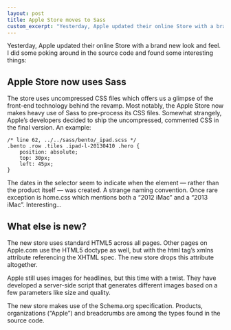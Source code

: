 ```yaml
---
layout: post
title: Apple Store moves to Sass
custom_excerpt: "Yesterday, Apple updated their online Store with a brand new look and feel. I did some poking around in the source code and found some interesting things. Most notably: the Apple Store now uses Sass to pre-process their CSS files."
---
```

<p class="intro">Yesterday, Apple updated their online Store with a brand new look and feel. I did some poking around in the source code and found some interesting things:</p>

## Apple Store now uses Sass

The store uses uncompressed CSS files which offers us a glimpse of the front-end technology behind the revamp. Most notably, the Apple Store now makes heavy use of Sass to pre-process its CSS files. Somewhat strangely, Apple’s developers decided to ship the uncompressed, commented CSS in the final version. An example:

    /* line 62, ../../sass/bento/_ipad.scss */
    .bento .row .tiles .ipad-l-20130410 .hero {
        position: absolute;
        top: 30px;
        left: 45px;
    }

The dates in the selector seem to indicate when the element — rather than the product itself — was created. A strange naming convention. Once rare exception is home.css which mentions both a “2012 iMac” and a “2013 iMac”. Interesting…

## What else is new?

The new store uses standard HTML5 across all pages. Other pages on Apple.com use the HTML5 doctype as well, but with the html tag’s xmlns attribute referencing the XHTML spec. The new store drops this attribute altogether.

Apple still uses images for headlines, but this time with a twist. They have developed a server-side script that generates different images based on a few parameters like size and quality.

<p class="in">The new store makes use of the Schema.org specification. Products, organizations (“Apple”) and breadcrumbs are among the types found in the source code.</p>
